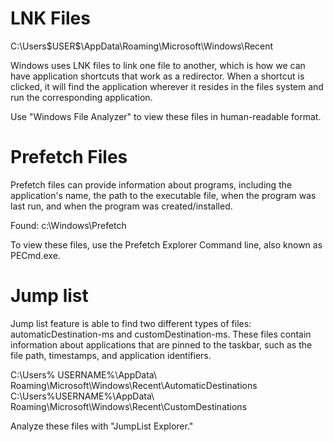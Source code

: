 # LNK Files
C:\Users\$USER$\AppData\Roaming\Microsoft\Windows\Recent

Windows uses LNK files to link one file to another, which is how we can have application shortcuts that work as a redirector. When a shortcut is clicked, it will find the application wherever it resides in the files system and run the corresponding application. 

Use "Windows File Analyzer" to view these files in human-readable format. 

# Prefetch Files
Prefetch files can provide information about programs, including the application's name, the path to the executable file, when the program was last run, and when the program was created/installed. 

Found: c:\Windows\Prefetch

To view these files, use the Prefetch Explorer Command line, also known as PECmd.exe.

# Jump list
Jump list feature is able to find two different types of files: automaticDestination-ms and customDestination-ms. These files contain information about applications that are pinned to the taskbar, such as the file path, timestamps, and application identifiers. 

C:\Users\% USERNAME%\AppData\ Roaming\Microsoft\Windows\Recent\AutomaticDestinations
C:\Users\%USERNAME%\AppData\ Roaming\Microsoft\Windows\Recent\CustomDestinations

Analyze these files with "JumpList Explorer."



